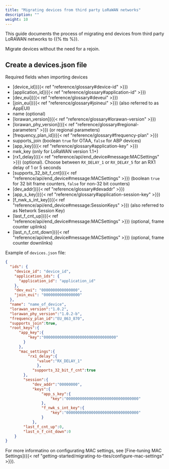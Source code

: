 ```yaml
---
title: "Migrating devices from third party LoRaWAN networks"
description: ""
weight: 10
---
```


This guide documents the process of migrating end devices from third party LoRAWAN networks to {{% tts %}}.

Migrate devices without the need for a rejoin.

## Create a devices.json file

Required fields when importing devices
- [device_id]({{< ref "reference/glossary#device-id" >}}) 
- [application_id]({{< ref "reference/glossary#application-id" >}}) 
- [dev_eui]({{< ref "reference/glossary#deveui" >}}) 
- [join_eui]({{< ref "reference/glossary#joineui" >}}) (also referred to as AppEUI)
- name (optional)
- [lorawan_version]({{< ref "reference/glossary#lorawan-version" >}}) 
- [lorawan_phy_version]({{< ref "reference/glossary#regional-parameters" >}}) (or regional parameters)
- [frequency_plan_id]({{< ref "reference/glossary#frequency-plan" >}})
- supports_join (boolean `true` for OTAA, `false` for ABP devices)
- [app_key]({{< ref "reference/glossary#application-key" >}})
- nwk_key (only for LoRaWAN version 1.1+)
- [rx1_delay]({{< ref "reference/api/end_device#message:MACSettings" >}}) (optional). Choose between `RX_DELAY_1` or `RX_DELAY_5` for an RX1 delay of 1 or 5 seconds
- [supports_32_bit_f_cnt]({{< ref "reference/api/end_device#message:MACSettings" >}}) (boolean `true` for 32 bit frame counters, `false` for non-32 bit counters)
- [dev_addr]({{< ref "reference/glossary#devaddr" >}})
- [app_s_key]({{< ref "reference/glossary#application-session-key" >}})
- [f_nwk_s_int_key]({{< ref "reference/api/end_device#message:SessionKeys" >}}) (also referred to as Network Session Key)
- [last_f_cnt_up]({{< ref "reference/api/end_device#message:MACSettings" >}}) (optional, frame counter uplinks)
- [last_n_f_cnt_down]({{< ref "reference/api/end_device#message:MACSettings" >}}) (optional, frame counter downlinks)




Example of `devices.json` file:

```json
{
  "ids": {
    "device_id": "device_id",
    "application_ids": {
      "application_id": "application_id"
    },
    "dev_eui": "0000000000000000",
    "join_eui": "0000000000000000"
  },
  "name": "name_of_device",
  "lorawan_version":"1.0.2",
  "lorawan_phy_version":"1.0.2-b",
  "frequency_plan_id":"EU_863_870",
  "supports_join":true,
  "root_keys":{
      "app_key":{
          "key":"00000000000000000000000000000000"
        }
      },
      "mac_settings":{
          "rx1_delay":{
              "value":"RX_DELAY_1"
              },
            "supports_32_bit_f_cnt":true
        },
        "session":{
            "dev_addr":"00000000",
            "keys":{
                "app_s_key":{
                    "key":"00000000000000000000000000000000"
                },
                "f_nwk_s_int_key":{
                    "key":"00000000000000000000000000000000"
                }
            },
        "last_f_cnt_up":0,
        "last_n_f_cnt_down":0
    }
}
```


For more informatino on configurating MAC settings, see [Fine-tuning MAC Settings]({{< ref "getting-started/migrating-to-ttes/configure-mac-settings" >}}).